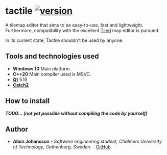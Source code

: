 # tactile [![version](https://img.shields.io/badge/version-alpha-red.svg)](https://semver.org)

A tilemap editor that aims to be easy-to-use, fast and lightweight. Furthermore, compatibility with
the excellent [Tiled](https://www.mapeditor.org/) map editor is pursued. 

In its current state, Tactile shouldn't be used by anyone.

## Tools and technologies used
* **Windows 10** Main platform.
* **C++20** Main compiler used is MSVC.
* **[Qt](https://www.qt.io/)** 5.15
* **[Catch2](https://github.com/catchorg/Catch2)**

## How to install

***TODO... (not yet possible without compiling the code by yourself)***

## Author

- __Albin Johansson__ - _Software engineering student, Chalmers University of Technology, Gothenburg, Sweden._ - [GitHub](https://github.com/albin-johansson)
